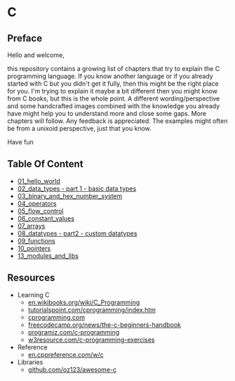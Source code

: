 # C

## Preface

Hello and welcome,

this repository contains a growing list of chapters that try to explain the C programming language. If you know another
language or if you already started with C but you didn't get it fully, then this might be the right place for you. I'm
trying to explain it maybe a bit different then you might know from C books, but this is the whole point. A different
wording/perspective and some handcrafted images combined with the knowledge you already have might help you to
understand more and close some gaps. More chapters will follow. Any feedback is appreciated. The examples might often be
from a unixoid perspective, just that you know.

Have fun

## Table Of Content

* [01_hello_world](01_hello_world/README.md)
* [02_data_types - part 1 - basic data types](02_datatypes-part1-basic_datatypes/README.md)
* [03_binary_and_hex_number_system](03_binary_and_hex_number_system/README.md)
* [04_operators](04_operators/README.md)
* [05_flow_control](05_flow_control/README.md)
* [06_constant_values](06_constant_values/README.md)
* [07_arrays](07_arrays/README.md)
* [08_datatypes - part2 - custom datatypes](08_datatypes-part2-custom_datatypes/README.md)
* [09_functions](09_functions/README.md)
* [10_pointers](10_pointers/README.md)
* [13_modules_and_libs](13_modules_and_libs/README.md)

## Resources

+ Learning C
	+ [en.wikibooks.org/wiki/C_Programming](en.wikibooks.org/wiki/C_Programming)
	+ [tutorialspoint.com/cprogramming/index.htm](tutorialspoint.com/cprogramming/index.htm)
	+ [cprogramming.com](cprogramming.com)
	+ [freecodecamp.org/news/the-c-beginners-handbook](freecodecamp.org/news/the-c-beginners-handbook)
	+ [programiz.com/c-programming](programiz.com/c-programming)
	+ [w3resource.com/c-programming-exercises](w3resource.com/c-programming-exercises)
+ Reference
	+ [en.cppreference.com/w/c](en.cppreference.com/w/c)
+ Libraries
	+ [github.com/oz123/awesome-c](github.com/oz123/awesome-c)
